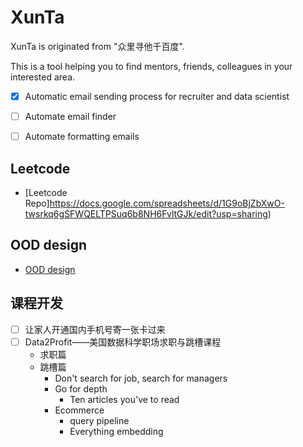 # XunTa
XunTa is originated from "众里寻他千百度".

This is a tool helping you to find mentors, friends, colleagues in your interested area.

- [x] Automatic email sending process for recruiter and data scientist
- [ ] Automate email finder
- [ ] Automate formatting emails


## Leetcode
- [Leetcode Repo]https://docs.google.com/spreadsheets/d/1G9oBjZbXwO-twsrkq6gSFWQELTPSuq6b8NH6FvltGJk/edit?usp=sharing)

## OOD design

- [OOD design](https://github.com/chenxu10/XunTa/blob/dev/ood/parkinglot.md)

## 课程开发

- [ ] 让家人开通国内手机号寄一张卡过来
- [ ] Data2Profit——美国数据科学职场求职与跳槽课程
  + 求职篇
  + 跳槽篇
    + Don't search for job, search for managers
    + Go for depth
      + Ten articles you've to read
    + Ecommerce
      + query pipeline
      + Everything embedding